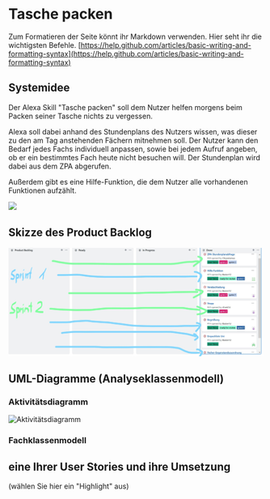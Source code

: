 # Tasche packen
Zum Formatieren der Seite könnt ihr Markdown verwenden. Hier seht ihr die wichtigsten Befehle. 
[https://help.github.com/articles/basic-writing-and-formatting-syntax](https://help.github.com/articles/basic-writing-and-formatting-syntax)




## Systemidee

Der Alexa Skill "Tasche packen" soll dem Nutzer helfen morgens beim Packen seiner Tasche nichts zu vergessen.

Alexa soll dabei anhand des Stundenplans des Nutzers wissen, was dieser zu den am Tag anstehenden Fächern mitnehmen soll. Der Nutzer kann den Bedarf jedes Fachs individuell anpassen, sowie bei jedem Aufruf angeben, ob er ein bestimmtes Fach heute nicht besuchen will. Der Stundenplan wird dabei aus dem ZPA abgerufen. 

Außerdem gibt es eine Hilfe-Funktion, die dem Nutzer alle vorhandenen Funktionen aufzählt. 

![](https://www.deutsche-apotheker-zeitung.de/_Resources/Persistent/b/c/3/4/bc3464752e0d77ef78aa42983fa530ca0bc8cfd3/A082016_S7_Checkliste_824764-3873x1414-1600x584.jpg)


## Skizze des Product Backlog
![](https://raw.githubusercontent.com/sweIhm-ws2018-19/skillproject-fr-14/master/InkedInkedproduct_backlog_LI.jpg)



## UML-Diagramme (Analyseklassenmodell) 
### Aktivitätsdiagramm

![Aktivitätsdiagramm](https://raw.githubusercontent.com/sweIhm-ws2018-19/skillproject-fr-14/master/Sprint2%20UML/Aktivit%C3%A4tsdiagramm_TaschePacken%20(1).png)

### Fachklassenmodell

## eine Ihrer User Stories und ihre Umsetzung
(wählen Sie hier ein "Highlight" aus)
